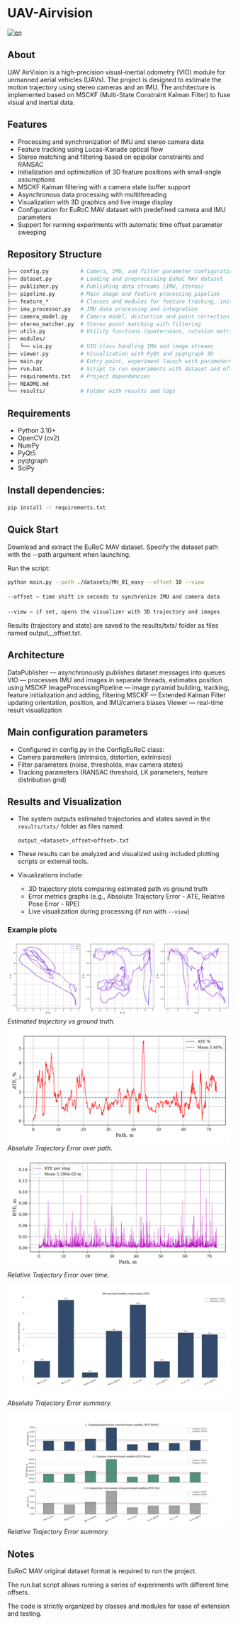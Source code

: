 # UAV-Airvision

[![en](https://img.shields.io/badge/lang-en-red.svg)](https://github.com/BUBLET/uav-airvision/blob/master/README.md)

## About
UAV AirVision is a high-precision visual-inertial odometry (VIO) module for unmanned aerial vehicles (UAVs).
The project is designed to estimate the motion trajectory using stereo cameras and an IMU.
The architecture is implemented based on MSCKF (Multi-State Constraint Kalman Filter) to fuse visual and inertial data.

## Features
- Processing and synchronization of IMU and stereo camera data
- Feature tracking using Lucas-Kanade optical flow
- Stereo matching and filtering based on epipolar constraints and RANSAC
- Initialization and optimization of 3D feature positions with small-angle assumptions
- MSCKF Kalman filtering with a camera state buffer support
- Asynchronous data processing with multithreading
- Visualization with 3D graphics and live image display
- Configuration for EuRoC MAV dataset with predefined camera and IMU parameters
- Support for running experiments with automatic time offset parameter sweeping

## Repository Structure
```graphql
├── config.py          # Camera, IMU, and filter parameter configurations
├── dataset.py         # Loading and preprocessing EuRoC MAV dataset
├── publisher.py       # Publishing data streams (IMU, stereo)
├── pipeline.py        # Main image and feature processing pipeline
├── feature_*          # Classes and modules for feature tracking, initialization, adding, pruning, publishing
├── imu_processor.py   # IMU data processing and integration
├── camera_model.py    # Camera model, distortion and point correction
├── stereo_matcher.py  # Stereo point matching with filtering
├── utils.py           # Utility functions (quaternions, rotation matrices, etc.)
├── modules/
│   └── vio.py         # VIO class handling IMU and image streams
├── viewer.py          # Visualization with PyQt and pyqtgraph 3D
├── main.py            # Entry point, experiment launch with parameters
├── run.bat            # Script to run experiments with dataset and offset sweeping
├── requirements.txt   # Project dependencies
├── README.md          
└── results/           # Folder with results and logs
```
## Requirements
- Python 3.10+
- OpenCV (cv2)
- NumPy
- PyQt5
- pyqtgraph
- SciPy

## Install dependencies:

```bash
pip install -r requirements.txt
```

## Quick Start

Download and extract the EuRoC MAV dataset.
Specify the dataset path with the --path argument when launching.

Run the script:

```bash
python main.py --path ./datasets/MH_01_easy --offset 10 --view

--offset — time shift in seconds to synchronize IMU and camera data

--view — if set, opens the visualizer with 3D trajectory and images
```

Results (trajectory and state) are saved to the results/txts/ folder as files named output_<dataset>_offset<offset>.txt.

## Architecture

DataPublisher — asynchronously publishes dataset messages into queues
VIO — processes IMU and images in separate threads, estimates position using MSCKF
ImageProcessingPipeline — image pyramid building, tracking, feature initialization and adding, filtering
MSCKF — Extended Kalman Filter updating orientation, position, and IMU/camera biases
Viewer — real-time result visualization

## Main configuration parameters

- Configured in config.py in the ConfigEuRoC class:
- Camera parameters (intrinsics, distortion, extrinsics)
- Filter parameters (noise, thresholds, max camera states)
- Tracking parameters (RANSAC threshold, LK parameters, feature distribution grid)

## Results and Visualization

- The system outputs estimated trajectories and states saved in the `results/txts/` folder as files named:
  
  `output_<dataset>_offset<offset>.txt`

- These results can be analyzed and visualized using included plotting scripts or external tools.

- Visualizations include:
  - 3D trajectory plots comparing estimated path vs ground truth
  - Error metrics graphs (e.g., Absolute Trajectory Error - ATE, Relative Pose Error - RPE)
  - Live visualization during processing (if run with `--view`)

### Example plots

![3D Trajectory](results/MH_01_easy/trajectories.png)  
*Estimated trajectory vs ground truth.*

![ATE Graph](results/MH_01_easy/ate_vs_path.png)  
*Absolute Trajectory Error over path.*

![RTE Graph](results/MH_01_easy/rte_vs_path.png)
*Relative Trajectory Error over time.*

![ATE Summary Graph](results/ate_summary.png)
*Absolute Trajectory Error summary.*

![RTE Summary Graph](results/rte_summary.png)
*Relative Trajectory Error summary.*


## Notes
EuRoC MAV original dataset format is required to run the project.

The run.bat script allows running a series of experiments with different time offsets.

The code is strictly organized by classes and modules for ease of extension and testing.
